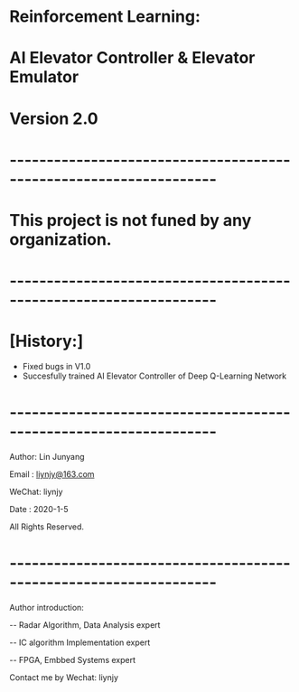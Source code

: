 # Reinforcement Learning:
# AI Elevator Controller & Elevator Emulator
# Version 2.0
# ------------------------------------------------------------------
# This project is not funed by any organization.

# ------------------------------------------------------------------

# [History:]
- Fixed bugs in V1.0
- Succesfully trained AI Elevator Controller of Deep Q-Learning Network

# ------------------------------------------------------------------

Author: Lin Junyang

Email : liynjy@163.com

WeChat: liynjy 

Date : 2020-1-5

All Rights Reserved.

# ------------------------------------------------------------------

Author introduction: 

-- Radar Algorithm, Data Analysis expert 

-- IC algorithm Implementation expert 

-- FPGA, Embbed Systems expert

Contact me by Wechat: liynjy
